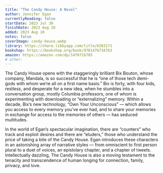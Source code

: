 ```yaml
---
title: "The Candy House: A Novel"
author: Jennifer Egan
currentlyReading: false
startDate: 2023 Jul 30
finishDate: 2023 Aug 10
added: 2023 Aug 10
notes: false
coverImage: candy-house.webp
library: https://share.libbyapp.com/title/6383171
bookshop: https://bookshop.org/book/9781476716763
amazon: https://amazon.com/dp/1476716765
# other: 
---
```


The Candy House opens with the staggeringly brilliant Bix Bouton, whose company, Mandala, is so successful that he is “one of those tech demi-gods with whom we’re all on a first name basis.” Bix is forty, with four kids, restless, and desperate for a new idea, when he stumbles into a conversation group, mostly Columbia professors, one of whom is experimenting with downloading or “externalizing” memory. Within a decade, Bix’s new technology, “Own Your Unconscious” — which allows you access to every memory you’ve ever had, and to share your memories in exchange for access to the memories of others — has seduced multitudes.  

In the world of Egan’s spectacular imagination, there are “counters” who track and exploit desires and there are “eluders,” those who understand the price of taking a bite of the Candy House. Egan introduces these characters in an astonishing array of narrative styles — from omniscient to first person plural to a duet of voices, an epistolary chapter, and a chapter of tweets. Intellectually dazzling, The Candy House is also a moving testament to the tenacity and transcendence of human longing for connection, family, privacy, and love.  
